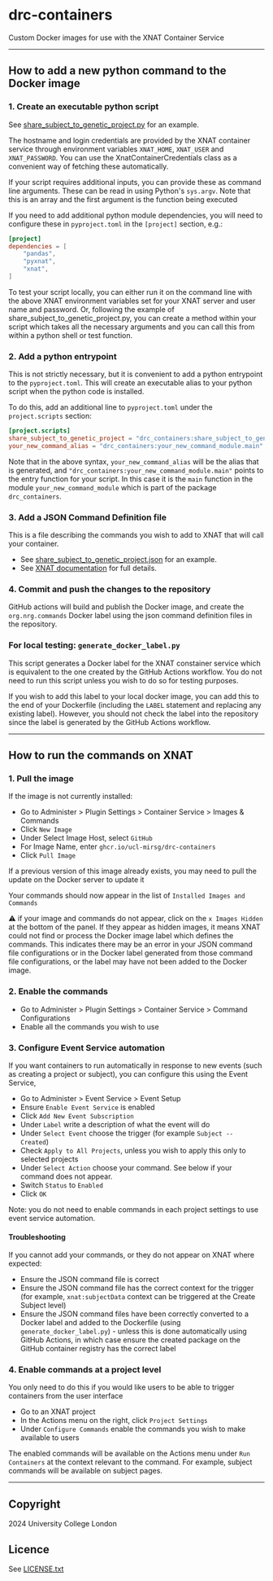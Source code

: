 # drc-containers

Custom Docker images for use with the XNAT Container Service

---

## How to add a new python command to the Docker image

### 1. Create an executable python script

See
[share_subject_to_genetic_project.py](src/drc_containers/share_subject_to_genetic_project.py)
for an example.

The hostname and login credentials are provided by the XNAT container service
through environment variables `XNAT_HOME`, `XNAT_USER` and `XNAT_PASSWORD`. You
can use the XnatContainerCredentials class as a convenient way of fetching these
automatically.

If your script requires additional inputs, you can provide these as command line
arguments. These can be read in using Python's `sys.argv`. Note that this is an
array and the first argument is the function being executed

If you need to add additional python module dependencies, you will need to
configure these in `pyproject.toml` in the `[project]` section, e.g.:

```toml
[project]
dependencies = [
    "pandas",
    "pyxnat",
    "xnat",
]
```

To test your script locally, you can either run it on the command line with the
above XNAT environment variables set for your XNAT server and user name and
password. Or, following the example of share_subject_to_genetic_project.py, you
can create a method within your script which takes all the necessary arguments
and you can call this from within a python shell or test function.

### 2. Add a python entrypoint

This is not strictly necessary, but it is convenient to add a python entrypoint
to the `pyproject.toml`. This will create an executable alias to your python
script when the python code is installed.

To do this, add an additional line to `pyproject.toml` under the
`project.scripts` section:

```toml
[project.scripts]
share_subject_to_genetic_project = "drc_containers:share_subject_to_genetic_project.main"
your_new_command_alias = "drc_containers:your_new_command_module.main"
```

Note that in the above syntax, `your_new_command_alias` will be the alias that
is generated, and `"drc_containers:your_new_command_module.main"` points to the
entry function for your script. In this case it is the `main` function in the
module `your_new_command_module` which is part of the package `drc_containers`.

### 3. Add a JSON Command Definition file

This is a file describing the commands you wish to add to XNAT that will call
your container.

- See
  [share_subject_to_genetic_project.json](share_subject_to_genetic_project.json)
  for an example.
- See
  [XNAT documentation](https://wiki.xnat.org/container-service/json-command-definition)
  for full details.

### 4. Commit and push the changes to the repository

GitHub actions will build and publish the Docker image, and create the
`org.nrg.commands` Docker label using the json command definition files in the
repository.

### For local testing: `generate_docker_label.py`

This script generates a Docker label for the XNAT constainer service which is
equivalent to the one created by the GitHub Actions workflow. You do not need to
run this script unless you wish to do so for testing purposes.

If you wish to add this label to your local docker image, you can add this to
the end of your Dockerfile (including the `LABEL` statement and replacing any
existing label). However, you should not check the label into the repository
since the label is generated by the GitHub Actions workflow.

---

## How to run the commands on XNAT

### 1. Pull the image

If the image is not currently installed:

- Go to Administer > Plugin Settings > Container Service > Images & Commands
- Click `New Image`
- Under Select Image Host, select `GitHub`
- For Image Name, enter `ghcr.io/ucl-mirsg/drc-containers`
- Click `Pull Image`

If a previous version of this image already exists, you may need to pull the
update on the Docker server to update it

Your commands should now appear in the list of `Installed Images and Commands`

:warning: if your image and commands do not appear, click on the
`x Images Hidden` at the bottom of the panel. If they appear as hidden images,
it means XNAT could not find or process the Docker image label which defines the
commands. This indicates there may be an error in your JSON command file
configurations or in the Docker label generated from those command file
configurations, or the label may have not been added to the Docker image.

### 2. Enable the commands

- Go to Administer > Plugin Settings > Container Service > Command
  Configurations
- Enable all the commands you wish to use

### 3. Configure Event Service automation

If you want containers to run automatically in response to new events (such as
creating a project or subject), you can configure this using the Event Service,

- Go to Administer > Event Service > Event Setup
- Ensure `Enable Event Service` is enabled
- Click `Add New Event Subscription`
- Under `Label` write a description of what the event will do
- Under `Select Event` choose the trigger (for example `Subject -- Created`)
- Check `Apply to All Projects`, unless you wish to apply this only to selected
  projects
- Under `Select Action` choose your command. See below if your command does not
  appear.
- Switch `Status` to `Enabled`
- Click `OK`

Note: you do not need to enable commands in each project settings to use event
service automation.

#### Troubleshooting

If you cannot add your commands, or they do not appear on XNAT where expected:

- Ensure the JSON command file is correct
- Ensure the JSON command file has the correct context for the trigger (for
  example, `xnat:subjectData` context can be triggered at the Create Subject
  level)
- Ensure the JSON command files have been correctly converted to a Docker label
  and added to the Dockerfile (using `generate_docker_label.py`) - unless this
  is done automatically using GitHub Actions, in which case ensure the created
  package on the GitHub container registry has the correct label

### 4. Enable commands at a project level

You only need to do this if you would like users to be able to trigger
containers from the user interface

- Go to an XNAT project
- In the Actions menu on the right, click `Project Settings`
- Under `Configure Commands` enable the commands you wish to make available to
  users

The enabled commands will be available on the Actions menu under
`Run Containers` at the context relevant to the command. For example, subject
commands will be available on subject pages.

---

## Copyright

2024 University College London

## Licence

See [LICENSE.txt](`./LICENSE.txt`)
